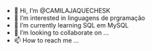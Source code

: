 - 👋 Hi, I’m @CAMILAJAQUECHESK
- 👀 I’m interested in  linguagens de prgramação
- 🌱 I’m currently learning SQL em MySQL
- 💞️ I’m looking to collaborate on ...  
- 📫 How to reach me ...

<!---
CAMILAJAQUECHESK/CAMILAJAQUECHESK is a ✨ special ✨ repository because its `README.md` (this file) appears on your GitHub profile.
You can click the Preview link to take a look at your changes.
--->
